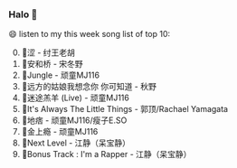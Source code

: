 

### Halo 👋

😄 listen to my this week song list of top 10:

0. 🌈涩 - 纣王老胡
1. 🌈安和桥 - 宋冬野
2. 🌈Jungle - 顽童MJ116
3. 🌈远方的姑娘我想念你 你可知道 - 秋野
4. 🌈迷途羔羊 (Live) - 顽童MJ116
5. 🌈It's Always The Little Things - 郭顶/Rachael Yamagata
6. 🌈地痞 - 顽童MJ116/瘦子E.SO
7. 🌈金上瘾 - 顽童MJ116
8. 🌈Next Level - 江静（呆宝静）
9. 🌈Bonus Track : I'm a Rapper - 江静（呆宝静）

